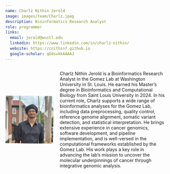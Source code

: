 ```yaml
---
name: Charlz Nithin Jerold
image: images/team/Charlz.jpeg
description: Bioinformatics Research Analyst
role: programmer
links:
  email: jerold@wustl.edu
  linkedin: https://www.linkedin.com/in/charlz-nithin/
  website: https://cnithin7.github.io
  google-scholar: qU4svkkAAAAJ
---
```


<div style="display: flex; align-items: center;">
  <img src="images/team/Charlz.jpeg" alt="Charlz Nithin Jerold" style="width: 150px; height: 150px; margin-right: 20px;">
  <div>
    <p>Charlz Nithin Jerold is a Bioinformatics Research Analyst in the Gomez Lab at Washington University in St. Louis. He earned his Master’s degree in Bioinformatics and Computational Biology from Saint Louis University in 2024. In his current role, Charlz supports a wide range of bioinformatics analyses for the Gomez Lab, including data preprocessing, quality control, reference genome alignment, somatic variant detection, and statistical interpretation. He brings extensive experience in cancer genomics, software development, and pipeline implementation, and is well-versed in the computational frameworks established by the Gomez Lab. His work plays a key role in advancing the lab’s mission to uncover the molecular underpinnings of cancer through integrative genomic analysis.</p>
  </div>
</div>
